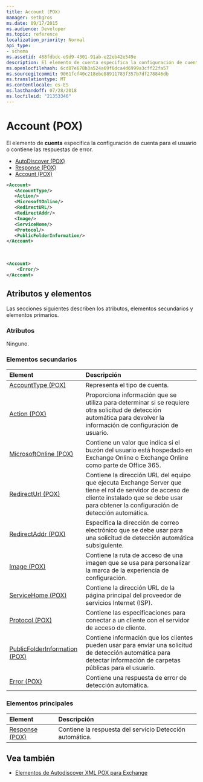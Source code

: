 ```yaml
---
title: Account (POX)
manager: sethgros
ms.date: 09/17/2015
ms.audience: Developer
ms.topic: reference
localization_priority: Normal
api_type:
- schema
ms.assetid: 488fdbdc-e9d9-4301-91ab-e22eb42e549e
description: El elemento de cuenta especifica la configuración de cuenta para el usuario o contiene las respuestas de error.
ms.openlocfilehash: 6cd87e678b3a524a69f6dca4d6999a3cff22fa57
ms.sourcegitcommit: 9061fcf40c218ebe88911783f357b7df278846db
ms.translationtype: MT
ms.contentlocale: es-ES
ms.lasthandoff: 07/28/2018
ms.locfileid: "21353346"
---
```

# <a name="account-pox"></a>Account (POX)

El elemento de **cuenta** especifica la configuración de cuenta para el usuario o contiene las respuestas de error. 
  
- [AutoDiscover (POX)](autodiscover-pox.md)
- [Response (POX)](response-pox.md)
- [Account (POX)](account-pox.md)
  
```XML
<Account>
   <AccountType/>
   <Action/>
   <MicrosoftOnline/>
   <RedirectURL/>
   <RedirectAddr/>
   <Image/>
   <ServiceHome/>
   <Protocol/>
   <PublicFolderInformation/>
</Account>
```

<br/>

```XML
<Account> 
    <Error/> 
</Account>
```

## <a name="attributes-and-elements"></a>Atributos y elementos

Las secciones siguientes describen los atributos, elementos secundarios y elementos primarios.
  
### <a name="attributes"></a>Atributos

Ninguno.
  
### <a name="child-elements"></a>Elementos secundarios

|**Element**|**Descripción**|
|:-----|:-----|
|[AccountType (POX)](accounttype-pox.md) <br/> |Representa el tipo de cuenta.  <br/> |
|[Action (POX)](action-pox.md) <br/> |Proporciona información que se utiliza para determinar si se requiere otra solicitud de detección automática para devolver la información de configuración de usuario.  <br/> |
|[MicrosoftOnline (POX)](microsoftonline-pox.md) <br/> |Contiene un valor que indica si el buzón del usuario está hospedado en Exchange Online o Exchange Online como parte de Office 365.  <br/> |
|[RedirectUrl (POX)](redirecturl-pox.md) <br/> |Contiene la dirección URL del equipo que ejecuta Exchange Server que tiene el rol de servidor de acceso de cliente instalado que se debe usar para obtener la configuración de detección automática.  <br/> |
|[RedirectAddr (POX)](redirectaddr-pox.md) <br/> |Especifica la dirección de correo electrónico que se debe usar para una solicitud de detección automática subsiguiente.  <br/> |
|[Image (POX)](image-pox.md) <br/> |Contiene la ruta de acceso de una imagen que se usa para personalizar la marca de la experiencia de configuración.  <br/> |
|[ServiceHome (POX)](servicehome-pox.md) <br/> |Contiene la dirección URL de la página principal del proveedor de servicios Internet (ISP).  <br/> |
|[Protocol (POX)](protocol-pox.md) <br/> |Contiene las especificaciones para conectar a un cliente con el servidor de acceso de cliente.  <br/> |
|[PublicFolderInformation (POX)](publicfolderinformation-pox.md) <br/> |Contiene información que los clientes pueden usar para enviar una solicitud de detección automática para detectar información de carpetas públicas para el usuario.  <br/> |
|[Error (POX)](error-pox.md) <br/> |Contiene una respuesta de error de detección automática.  <br/> |
   
### <a name="parent-elements"></a>Elementos principales

|**Element**|**Descripción**|
|:-----|:-----|
|[Response (POX)](response-pox.md) <br/> |Contiene la respuesta del servicio Detección automática.  <br/> |
   
## <a name="see-also"></a>Vea también

- [Elementos de Autodiscover XML POX para Exchange](pox-autodiscover-xml-elements-for-exchange.md)

